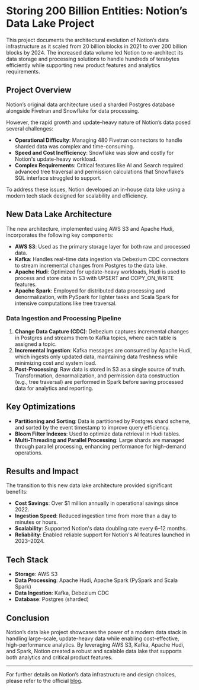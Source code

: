 # Storing 200 Billion Entities: Notion’s Data Lake Project

This project documents the architectural evolution of Notion’s data infrastructure as it scaled from 20 billion blocks in 2021 to over 200 billion blocks by 2024. The increased data volume led Notion to re-architect its data storage and processing solutions to handle hundreds of terabytes efficiently while supporting new product features and analytics requirements.

## Project Overview

Notion’s original data architecture used a sharded Postgres database alongside Fivetran and Snowflake for data processing.

However, the rapid growth and update-heavy nature of Notion’s data posed several challenges:

- **Operational Difficulty**: Managing 480 Fivetran connectors to handle sharded data was complex and time-consuming.
- **Speed and Cost Inefficiency**: Snowflake was slow and costly for Notion's update-heavy workload.
- **Complex Requirements**: Critical features like AI and Search required advanced tree traversal and permission calculations that Snowflake’s SQL interface struggled to support.

To address these issues, Notion developed an in-house data lake using a modern tech stack designed for scalability and efficiency.

## New Data Lake Architecture

The new architecture, implemented using AWS S3 and Apache Hudi, incorporates the following key components:

- **AWS S3**: Used as the primary storage layer for both raw and processed data.
- **Kafka**: Handles real-time data ingestion via Debezium CDC connectors to stream incremental changes from Postgres to the data lake.
- **Apache Hudi**: Optimized for update-heavy workloads, Hudi is used to process and store data in S3 with UPSERT and COPY_ON_WRITE features.
- **Apache Spark**: Employed for distributed data processing and denormalization, with PySpark for lighter tasks and Scala Spark for intensive computations like tree traversal.

### Data Ingestion and Processing Pipeline

1. **Change Data Capture (CDC)**: Debezium captures incremental changes in Postgres and streams them to Kafka topics, where each table is assigned a topic.
2. **Incremental Ingestion**: Kafka messages are consumed by Apache Hudi, which ingests only updated data, maintaining data freshness while minimizing cost and system load.
3. **Post-Processing**: Raw data is stored in S3 as a single source of truth. Transformation, denormalization, and permission data construction (e.g., tree traversal) are performed in Spark before saving processed data for analytics and reporting.

## Key Optimizations

- **Partitioning and Sorting**: Data is partitioned by Postgres shard scheme, and sorted by the event timestamp to improve query efficiency.
- **Bloom Filter Indexes**: Used to optimize data retrieval in Hudi tables.
- **Multi-Threading and Parallel Processing**: Large shards are managed through parallel processing, enhancing performance for high-demand operations.

## Results and Impact

The transition to this new data lake architecture provided significant benefits:

- **Cost Savings**: Over $1 million annually in operational savings since 2022.
- **Ingestion Speed**: Reduced ingestion time from more than a day to minutes or hours.
- **Scalability**: Supported Notion's data doubling rate every 6–12 months.
- **Reliability**: Enabled reliable support for Notion's AI features launched in 2023–2024.

## Tech Stack

- **Storage**: AWS S3
- **Data Processing**: Apache Hudi, Apache Spark (PySpark and Scala Spark)
- **Data Ingestion**: Kafka, Debezium CDC
- **Database**: Postgres (sharded)

## Conclusion

Notion’s data lake project showcases the power of a modern data stack in handling large-scale, update-heavy data while enabling cost-effective, high-performance analytics. By leveraging AWS S3, Kafka, Apache Hudi, and Spark, Notion created a robust and scalable data lake that supports both analytics and critical product features.

---

For further details on Notion’s data infrastructure and design choices, please refer to the official [blog](https://blog.bytebytego.com/p/storing-200-billion-entities-notions).

